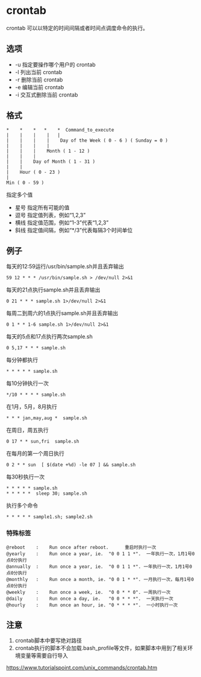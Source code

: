 # crontab

crontab 可以以特定的时间间隔或者时间点调度命令的执行。

## 选项

+ -u 指定要操作哪个用户的 crontab
+ -l 列出当前 crontab
+ -r 删除当前 crontab
+ -e 编辑当前 crontab
+ -i 交互式删除当前 crontab

## 格式

~~~
*    *    *   *    *  Command_to_execute
|    |    |    |   |       
|    |    |    |    Day of the Week ( 0 - 6 ) ( Sunday = 0 )
|    |    |    |
|    |    |    Month ( 1 - 12 )
|    |    |
|    |    Day of Month ( 1 - 31 )
|    |
|    Hour ( 0 - 23 )
|
Min ( 0 - 59 )
~~~

指定多个值

+ 星号 指定所有可能的值
+ 逗号 指定值列表，例如“1,2,3”
+ 横线 指定值范围，例如“1-3”代表“1,2,3”
+ 斜线 指定值间隔，例如“*/3”代表每隔3个时间单位

## 例子

每天的12:59运行/usr/bin/sample.sh并且丢弃输出

```
59 12 * * * /usr/bin/sample.sh > /dev/null 2>&1
```

每天的21点执行sample.sh并且丢弃输出

```
0 21 * * * sample.sh 1>/dev/null 2>&1
```

每周二到周六的1点执行sample.sh并且丢弃输出

```
0 1 * * 1-6 sample.sh 1>/dev/null 2>&1
```

每天的5点和17点执行两次sample.sh

```
0 5,17 * * * sample.sh
```

每分钟都执行

```
* * * * * sample.sh
```

每10分钟执行一次

```
*/10 * * * * sample.sh
```

在1月，5月，8月执行

```
* * * jan,may,aug *  sample.sh
```

在周日，周五执行

```
0 17 * * sun,fri  sample.sh
```

在每月的第一个周日执行

```
0 2 * * sun  [ $(date +%d) -le 07 ] && sample.sh
```

每30秒执行一次

```
* * * * * sample.sh
* * * * *  sleep 30; sample.sh
```

执行多个命令

```
* * * * * sample1.sh; sample2.sh
```

### 特殊标签

~~~
@reboot    :    Run once after reboot.      重启时执行一次
@yearly    :    Run once a year, ie.  "0 0 1 1 *".  一年执行一次，1月1号0点0分执行
@annually  :    Run once a year, ie.  "0 0 1 1 *". 一年执行一次，1月1号0点0分执行
@monthly   :    Run once a month, ie. "0 0 1 * *". 一月执行一次，每月1号0点0分执行
@weekly    :    Run once a week, ie.  "0 0 * * 0". 一周执行一次
@daily     :    Run once a day, ie.   "0 0 * * *".  一天执行一次
@hourly    :    Run once an hour, ie. "0 * * * *".  一小时执行一次
~~~

## 注意

1. crontab脚本中要写绝对路径
2. crontab执行的脚本不会加载.bash_profile等文件，如果脚本中用到了相关环境变量等需要自行导入

https://www.tutorialspoint.com/unix_commands/crontab.htm